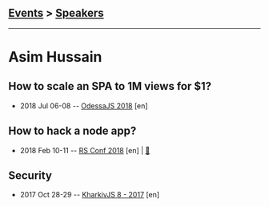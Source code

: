 ## [Events](../README.md) > [Speakers](../speakers.md)
---

# Asim Hussain

## How to scale an SPA to 1M views for $1?
- 2018 Jul 06-08 -- [OdessaJS 2018](https://youtu.be/z2WkmCeXdOo) [en]   
## How to hack a node app?
- 2018 Feb 10-11 -- [RS Conf 2018](https://youtu.be/_P5aiH1RLOI) [en] | [:notebook:](https://speakerdeck.com/jawache/how-to-hack-a-node-app-at-rollingscopes-2018-in-minsk-belarus)  
## Security
- 2017 Oct 28-29 -- [KharkivJS 8 - 2017](https://www.youtube.com/watch?v=A3MPD_zl_Ms) [en]   

